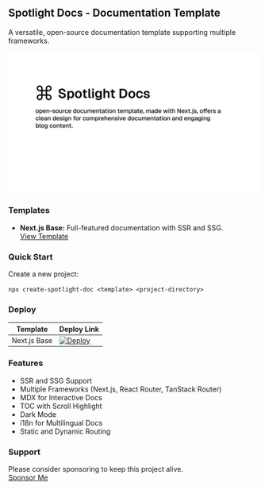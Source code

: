 ## Spotlight Docs - Documentation Template

A versatile, open-source documentation template supporting multiple frameworks.

<img src="./resources/public-og.png" />


### Templates

- **Next.js Base:** Full-featured documentation with SSR and SSG.  
  [View Template](https://github.com/exionstech/spotlight-docs/tree/master/nextjs-base)



### Quick Start

Create a new project:

```plaintext
npx create-spotlight-doc <template> <project-directory>
```

### Deploy

| Template            | Deploy Link                                                                                                                                                                                                                                             |
| ------------------- | ------------------------------------------------------------------------------------------------------------------------------------------------------------------------------------------------------------------------------------------------------- |
| Next.js Base        | [![Deploy](https://vercel.com/button)](https://vercel.com/new/clone?repository-url=https://github.com/exionstech/spotlight-docs&project-name=nextjs-base&root-directory=nextjs-base)                                                                          |

### Features

- SSR and SSG Support
- Multiple Frameworks (Next.js, React Router, TanStack Router)
- MDX for Interactive Docs
- TOC with Scroll Highlight
- Dark Mode
- i18n for Multilingual Docs
- Static and Dynamic Routing

### Support

Please consider sponsoring to keep this project alive.  
[Sponsor Me](https://github.com/sponsors/exionstech)
